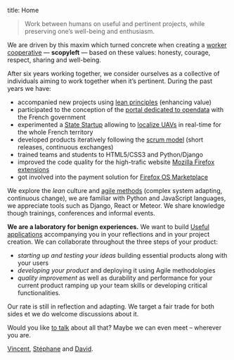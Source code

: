 title: Home

> Work between humans 
> on useful and pertinent projects, 
> while preserving one’s well-being and enthusiasm.

We are driven by this maxim which turned concrete when creating a [worker cooperative](https://en.wikipedia.org/wiki/Worker_cooperative) — **scopyleft** — based on these values: honesty, courage, respect, sharing and well-being.

After six years working together, we consider ourselves as a collective of individuals aiming to work together when it’s pertinent. During the past years we have:

* accompanied new projects using [lean principles](http://en.wikipedia.org/wiki/Lean_software_development) (enhancing value)
* participated to the conception of the [portal dedicated to opendata](https://www.data.gouv.fr/fr/) with the French government
* experimented a [State Startup](https://beta.gouv.fr/en/about/) allowing to [localize UAVs](https://beta.gouv.fr/startup/api-drones.html) in real-time for the whole French territory
* developed products iteratively following the [scrum model](http://en.wikipedia.org/wiki/Lean_software_development) (short releases, continuous exchanges)
* trained teams and students to HTML5/CSS3 and Python/Django
* improved the code quality for the high-trafic website [Mozilla Firefox extensions](https://addons.mozilla.org/)
* got involved into the payment solution for [Firefox OS Marketplace](https://marketplace.firefox.com/)

We explore the *lean* culture and [agile methods](https://en.wikipedia.org/wiki/Agile_software_development) (complex system adapting, continuous change), 
we are familiar with Python and JavaScript languages, we appreciate tools such as Django, React or Meteor. We share knowledge though trainings, conferences and informal events.

**We are a laboratory for benign experiences.** We want to build [Useful applications](/projects/) accompanying you in your reflections and in your project creation.
We can collaborate throughout the three steps of your product:

* *starting up and testing your ideas* building essential products along with your users
* *developing your product* and deploying it using Agile methodologies
* *quality improvement* as well as durability and performance for your current product ramping up your team skills or developing critical functionalities.

Our rate is still in reflection and adapting. We target a fair trade for both sides et we do welcome discussions about it.

Would you like [to talk](mailto:bonjour%40scopyleft.fr) about all that? Maybe we can even meet – wherever you are.

<span class="signature"><a href="http://vinyll.github.com/">Vincent</a>, <a href="mailto:stephane.langlois%40scopyleft.fr">Stéphane</a> and <a href="http://larlet.com/">David</a>.</span>
